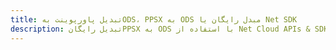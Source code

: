 ---title: تبدیل پاورپوینت بهODS، PPSX به ODS مبدل رایگان یا Net SDKdescription: تبدیل رایگانPPSX به ODS با استفاده از Net Cloud APIs & SDK. همچنین اسناد Microsoft PowerPoint را در Cloud ایجاد، ویرایش و رندر کنید.---